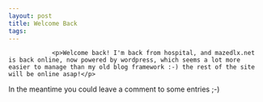```yaml
---
layout: post
title: Welcome Back
tags:
---
```



                <p>Welcome back! I'm back from hospital, and mazedlx.net is back online, now powered by wordpress, which seems a lot more easier to manage than my old blog framework :-) the rest of the site will be online asap!</p>
<p>In the meantime you could leave a comment to some entries ;-)</p>
